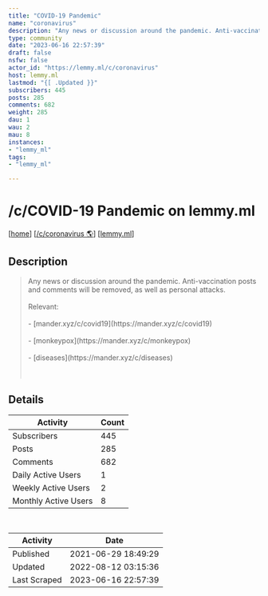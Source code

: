 ```yaml
---
title: "COVID-19 Pandemic" 
name: "coronavirus"
description: "Any news or discussion around the pandemic. Anti-vaccination posts and comments will be removed, as well as personal attacks.Relevant:- [mander.xyz/c/covid19](https://mander.xyz/c/covid19)- [monkeypox](https://mander.xyz/c/monkeypox)- [diseases](https://mander.xyz/c/diseases)"
type: community
date: "2023-06-16 22:57:39"
draft: false
nsfw: false
actor_id: "https://lemmy.ml/c/coronavirus"
host: lemmy.ml
lastmod: "{[ .Updated }}"
subscribers: 445
posts: 285
comments: 682
weight: 285
dau: 1
wau: 2
mau: 8
instances:
- "lemmy_ml"
tags: 
- "lemmy_ml"

---
```


# /c/COVID-19 Pandemic on lemmy.ml

[[home](/)]
[[/c/coronavirus 🌎](https://lemmy.ml/c/coronavirus)]
[[lemmy.ml](/instances/lemmy_ml)]


## Description 

<blockquote class="description">
Any news or discussion around the pandemic. Anti-vaccination posts and comments will be removed, as well as personal attacks.<br><br>Relevant:<br><br>- [mander.xyz/c/covid19](https://mander.xyz/c/covid19)<br><br>- [monkeypox](https://mander.xyz/c/monkeypox)<br><br>- [diseases](https://mander.xyz/c/diseases)<br><br><br>
</blockquote>


## Details

| Activity | Count  |
|----------------------|---|
| Subscribers          | 445 |
| Posts                | 285  |
| Comments             | 682  |
| Daily Active Users   | 1  |
| Weekly Active Users  | 2  |
| Monthly Active Users | 8  |

<br>

| Activity | Date |
|----------------------|---|
| Published            | 2021-06-29 18:49:29 |
| Updated              | 2022-08-12 03:15:36 |
| Last Scraped         | 2023-06-16 22:57:39 |
